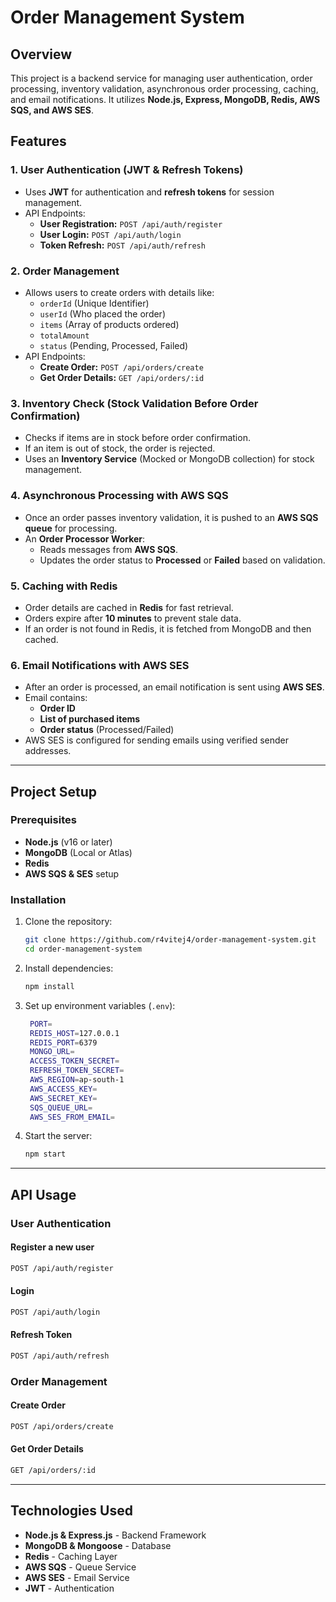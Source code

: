 # Order Management System

## Overview
This project is a backend service for managing user authentication, order processing, inventory validation, asynchronous order processing, caching, and email notifications. It utilizes **Node.js, Express, MongoDB, Redis, AWS SQS, and AWS SES**.

## Features

### 1. User Authentication (JWT & Refresh Tokens)
- Uses **JWT** for authentication and **refresh tokens** for session management.
- API Endpoints:
  - **User Registration:** `POST /api/auth/register`
  - **User Login:** `POST /api/auth/login`
  - **Token Refresh:** `POST /api/auth/refresh`

### 2. Order Management
- Allows users to create orders with details like:
  - `orderId` (Unique Identifier)
  - `userId` (Who placed the order)
  - `items` (Array of products ordered)
  - `totalAmount`
  - `status` (Pending, Processed, Failed)
- API Endpoints:
  - **Create Order:** `POST /api/orders/create`
  - **Get Order Details:** `GET /api/orders/:id`

### 3. Inventory Check (Stock Validation Before Order Confirmation)
- Checks if items are in stock before order confirmation.
- If an item is out of stock, the order is rejected.
- Uses an **Inventory Service** (Mocked or MongoDB collection) for stock management.

### 4. Asynchronous Processing with AWS SQS
- Once an order passes inventory validation, it is pushed to an **AWS SQS queue** for processing.
- An **Order Processor Worker**:
  - Reads messages from **AWS SQS**.
  - Updates the order status to **Processed** or **Failed** based on validation.

### 5. Caching with Redis
- Order details are cached in **Redis** for fast retrieval.
- Orders expire after **10 minutes** to prevent stale data.
- If an order is not found in Redis, it is fetched from MongoDB and then cached.

### 6. Email Notifications with AWS SES
- After an order is processed, an email notification is sent using **AWS SES**.
- Email contains:
  - **Order ID**
  - **List of purchased items**
  - **Order status** (Processed/Failed)
- AWS SES is configured for sending emails using verified sender addresses.

---

## Project Setup

### Prerequisites
- **Node.js** (v16 or later)
- **MongoDB** (Local or Atlas)
- **Redis**
- **AWS SQS & SES** setup

### Installation
1. Clone the repository:
   ```sh
   git clone https://github.com/r4vitej4/order-management-system.git
   cd order-management-system
   ```
2. Install dependencies:
   ```sh
   npm install
   ```
3. Set up environment variables (`.env`):
   ```sh
    PORT=
    REDIS_HOST=127.0.0.1
    REDIS_PORT=6379
    MONGO_URL=
    ACCESS_TOKEN_SECRET=
    REFRESH_TOKEN_SECRET=
    AWS_REGION=ap-south-1
    AWS_ACCESS_KEY=
    AWS_SECRET_KEY=
    SQS_QUEUE_URL=
    AWS_SES_FROM_EMAIL=
   ```
4. Start the server:
   ```sh
   npm start
   ```

---

## API Usage

### User Authentication
#### Register a new user
```sh
POST /api/auth/register
```
#### Login
```sh
POST /api/auth/login
```
#### Refresh Token
```sh
POST /api/auth/refresh
```

### Order Management
#### Create Order
```sh
POST /api/orders/create
```
#### Get Order Details
```sh
GET /api/orders/:id
```

---

## Technologies Used
- **Node.js & Express.js** - Backend Framework
- **MongoDB & Mongoose** - Database
- **Redis** - Caching Layer
- **AWS SQS** - Queue Service
- **AWS SES** - Email Service
- **JWT** - Authentication

